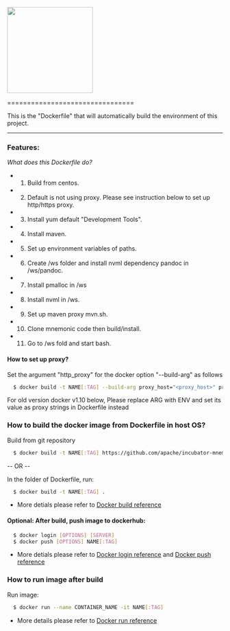 <img src="http://nonvolatilecomputing.github.io/Mnemonic/images/mnemonic_logo.png" width=200 />

================================ 

This is the "Dockerfile" that will automatically build the environment of this project. 

--------------
### Features:

*What does this Dockerfile do?* 

- 1. Build from centos.
- 2. Default is not using proxy. Please see instruction below to set up http/https proxy.
- 3. Install yum default "Development Tools".
- 4. Install maven.
- 5. Set up environment variables of paths.
- 6. Create /ws folder and install nvml dependency pandoc in /ws/pandoc.
- 7. Install pmalloc in /ws
- 8. Install nvml in /ws.
- 9. Set up maven proxy mvn.sh.
- 10. Clone mnemonic code then build/install.  
- 11. Go to /ws fold and start bash.  

#### How to set up proxy? 

Set the argument "http_proxy" for the docker option "--build-arg" as follows
```bash
  $ docker build -t NAME[:TAG] --build-arg proxy_host="<proxy_host>" proxy_port="<proxy_port>" .
```

For old version docker v1.10 below, Please replace ARG with ENV and set its value as proxy strings in Dockerfile instead

### How to build the docker image from Dockerfile in host OS?
Build from git repository

```bash
  $ docker build -t NAME[:TAG] https://github.com/apache/incubator-mnemonic.git#:docker
```

-- OR --

In the folder of Dockerfile, run: 

```bash
  $ docker build -t NAME[:TAG] .
```

* More detials please refer to [Docker build reference](https://docs.docker.com/engine/reference/commandline/build/)

#### Optional: After build, push image to dockerhub: 

```bash
  $ docker login [OPTIONS] [SERVER]  
  $ docker push [OPTIONS] NAME[:TAG]
```

* More detials please refer to [Docker login reference](https://docs.docker.com/engine/reference/commandline/login/)
 and [Docker push reference](https://docs.docker.com/engine/reference/commandline/push/)

### How to run image after build

Run image:

```bash
  $ docker run --name CONTAINER_NAME -it NAME[:TAG]
```

 * More details please refer to [Docker run reference](https://docs.docker.com/engine/reference/run/)

